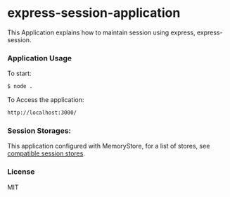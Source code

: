 # express-session-application

This Application explains how to maintain session using express, express-session.


### Application Usage

To start:

```sh
$ node .
```

To Access the application:

```sh
http://localhost:3000/
```

### Session Storages:

This application configured with MemoryStore, for a list of stores, see [compatible session stores](https://www.npmjs.com/package/express-session#compatible-session-stores).


### License

MIT 